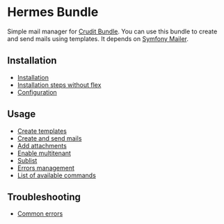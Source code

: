 # Hermes Bundle

Simple mail manager for [Crudit Bundle](https://github.com/2lenet/CruditBundle).
You can use this bundle to create and send mails using templates.
It depends on [Symfony Mailer](https://github.com/symfony/mailer).

## Installation

- [Installation](installation.md)
- [Installation steps without flex](no-flex.md)
- [Configuration](configuration.md)

## Usage

- [Create templates](templating.md)
- [Create and send mails](usage.md)
- [Add attachments](attachments.md)
- [Enable multitenant](multitenant.md)
- [Sublist](sublist.md)
- [Errors management](bounce.md)
- [List of available commands](commands.md)

## Troubleshooting

- [Common errors](troubleshooting.md)
